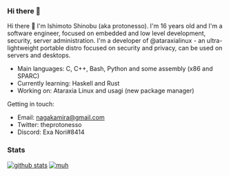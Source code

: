 ### Hi there 👋

Hi there 👋 I'm Ishimoto Shinobu (aka protonesso). I'm 16 years old and I'm a software engineer, focused on embedded and low level development, security, server administration.
I'm a developer of @ataraxialinux - an ultra-lightweight portable distro focused on security and privacy, can be used on servers and desktops.

 * Main languages: C, C++, Bash, Python and some assembly (x86 and SPARC)
 * Currently learning: Haskell and Rust
 * Working on: Ataraxia Linux and usagi (new package manager)

Getting in touch:
 * Email: nagakamira@gmail.com
 * Twitter: theprotonesso
 * Discord: Exa Nori#8414

### Stats
[![github stats](https://github-readme-stats.vercel.app/api?username=protonesso)](https://github.com/anuraghazra/github-readme-stats)
[![muh](https://github-readme-stats.vercel.app/api/top-langs/?username=protonesso&langs_count=8)](https://github.com/anuraghazra/github-readme-stats)
